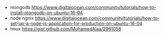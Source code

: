* mongodb
    https://www.digitalocean.com/community/tutorials/how-to-install-mongodb-on-ubuntu-16-04
* node ngnix
    https://www.digitalocean.com/community/tutorials/how-to-set-up-a-node-js-application-for-production-on-ubuntu-16-04
* tmux
    https://gist.github.com/MohamedAlaa/2961058

